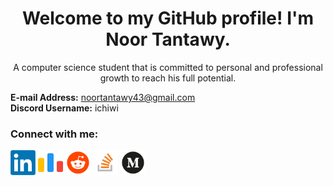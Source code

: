 <h1 align="center">Welcome to my GitHub profile! I'm Noor Tantawy.</h1>
<p align="center">A computer science student that is committed to personal and professional growth to reach his full potential.</p>

<b>E-mail Address:</b> noortantawy43@gmail.com<br>
<b>Discord Username:</b> ichiwi

<h3 align="left">Connect with me:</h3>
<p align="left">
<a href="https://linkedin.com/in/noortantawy" target="blank"><img align="center" src="https://raw.githubusercontent.com/iChiwi/iChiwi/refs/heads/main/src/LinkedIn.png" alt="noortantawy" height="40" width="40" /></a>
<a href="https://codeforces.com/profile/noortantawy" target="blank"><img align="center" src="https://raw.githubusercontent.com/iChiwi/iChiwi/refs/heads/main/src/Codeforces.png" alt="noortantawy" height="40" width="40" /></a>
<a href="https://reddit.com/user/iChiwi" target="blank"><img align="center" src="https://raw.githubusercontent.com/iChiwi/iChiwi/refs/heads/main/src/Reddit.png" alt="noortantawy" height="40" width="40" /></a>
<a href="https://stackoverflow.com/users/17390236" target="blank"><img align="center" src="https://raw.githubusercontent.com/iChiwi/iChiwi/refs/heads/main/src/Stackoverflow.png" alt="17390236" height="40" width="40" /></a>
<a href="https://medium.com/@noortantawy" target="blank"><img align="center" src="https://raw.githubusercontent.com/iChiwi/iChiwi/refs/heads/main/src/Medium.png" alt="@noortantawy" height="40" width="40" /></a>
</p>
